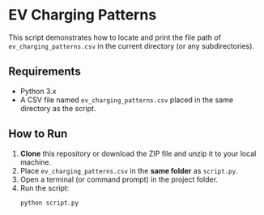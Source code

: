 # EV Charging Patterns

This script demonstrates how to locate and print the file path of `ev_charging_patterns.csv` in the current directory (or any subdirectories).

## Requirements

- Python 3.x
- A CSV file named `ev_charging_patterns.csv` placed in the same directory as the script.

## How to Run

1. **Clone** this repository or download the ZIP file and unzip it to your local machine.
2. Place `ev_charging_patterns.csv` in the **same folder** as `script.py`.
3. Open a terminal (or command prompt) in the project folder.
4. Run the script:
   ```bash
   python script.py

